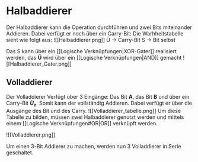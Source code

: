 # Halbaddierer
Der Halbaddierer kann die Operation durchführen und zwei Bits miteinander Addieren. Dabei verfügt er noch über ein Carry-Bit:
Die Warhheitstabelle sieht wie folgt aus:
![[Halbaddierer.png]]
Ü -> Carry-Bit
S -> Bit selbst

Das S kann über ein [[Logische Verknüpfungen|XOR-Gater]] realisiert werden, das **Ü** wird über ein [[Logische Verknüpfungen|AND]] gemacht
![[Halbaddierer_Gater.png]]

## Volladdierer
Der Volladdierer Verfügt über 3 Eingänge: Das Bit **A**, das Bit **B** und über ein Carry-Bit **$Ü_{e}$**. Somit kann der vollständig Addieren. Dabei verfügt er über die Ausgänge des Bit und des Carry.
![[Volladdierer_tabelle.png]]
Um diese Tabelle zu bilden, müssen zwei Halbaddierer genutzt werden und mittels einem [[Logische Verknüpfungen#OR|OR]] verknüpft werden.

![[Volladdierer.png]]

Um einen 3-Bit Addierer zu machen, werden nun 3 Volladdierer in Serie geschaltet.